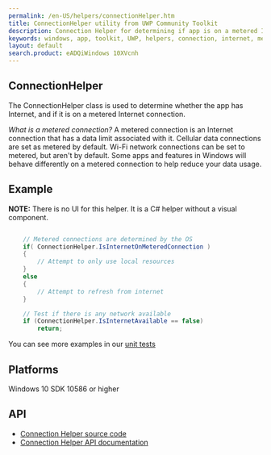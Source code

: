 ```yaml
---
permalink: /en-US/helpers/connectionHelper.htm
title: ConnectionHelper utility from UWP Community Toolkit
description: Connection Helper for determining if app is on a metered Internet connection
keywords: windows, app, toolkit, UWP, helpers, connection, internet, metered
layout: default
search.product: eADQiWindows 10XVcnh
---
```


## ConnectionHelper

The ConnectionHelper class is used to determine whether the app has Internet, and if it is on a metered Internet connection.

_What is a metered connection?_
A metered connection is an Internet connection that has a data limit associated with it. Cellular data connections are set as metered by default. Wi-Fi network connections can be set to metered, but aren't by default. Some apps and features in Windows will behave differently on a metered connection to help reduce your data usage.

## Example

**NOTE:** There is no UI for this helper.  It is a C# helper without a visual component.

```C#

	// Metered connections are determined by the OS
    if( ConnectionHelper.IsInternetOnMeteredConnection )
    {
        // Attempt to only use local resources
    }
    else
    {
        // Attempt to refresh from internet
    }

	// Test if there is any network available
    if (ConnectionHelper.IsInternetAvailable == false)
        return;
```

You can see more examples in our [unit tests](https://github.com/Microsoft/UWPCommunityToolkit/blob/master/UnitTests/Helpers/Test_ConnectionHelper.cs)

## Platforms
Windows 10 SDK 10586 or higher

## API
* [Connection Helper source code](https://github.com/Microsoft/UWPCommunityToolkit/blob/master/Microsoft.Toolkit.Uwp/Helpers/ConnectionHelper.cs)
* [Connection Helper API documentation](../api/Microsoft_Toolkit_Uwp_ConnectionHelper.htm)
